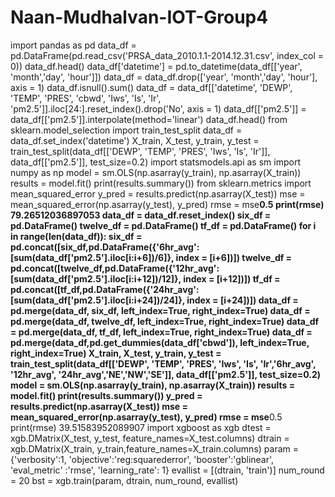 # Naan-Mudhalvan-IOT-Group4
import pandas as pd
data_df = pd.DataFrame(pd.read_csv('PRSA_data_2010.1.1-2014.12.31.csv', index_col = 0))
data_df.head()
data_df['datetime'] = pd.to_datetime(data_df[['year', 'month','day', 'hour']])
data_df = data_df.drop(['year', 'month','day', 'hour'], axis = 1)
data_df.isnull().sum()
data_df = data_df[['datetime', 'DEWP', 'TEMP', 'PRES', 'cbwd', 'Iws', 'Is', 'Ir', 'pm2.5']].iloc[24:].reset_index().drop('No', axis = 1)
data_df[['pm2.5']] = data_df[['pm2.5']].interpolate(method='linear')
data_df.head()
from sklearn.model_selection import train_test_split
data_df = data_df.set_index('datetime')
X_train, X_test, y_train, y_test = train_test_split(data_df[['DEWP', 'TEMP', 'PRES', 'Iws', 'Is', 'Ir']], data_df[['pm2.5']], test_size=0.2)
import statsmodels.api as sm
import numpy as np
model = sm.OLS(np.asarray(y_train), np.asarray(X_train))
results = model.fit()
print(results.summary())
from sklearn.metrics import mean_squared_error
y_pred = results.predict(np.asarray(X_test))
mse = mean_squared_error(np.asarray(y_test), y_pred)
rmse = mse**0.5
print(rmse)
79.26512036897053
data_df = data_df.reset_index()
six_df = pd.DataFrame()
twelve_df = pd.DataFrame()
tf_df = pd.DataFrame()
for i in range(len(data_df)):
six_df = pd.concat([six_df,pd.DataFrame({'6hr_avg':[sum(data_df['pm2.5'].iloc[i:i+6])/6]}, index = [i+6])])
twelve_df = pd.concat([twelve_df,pd.DataFrame({'12hr_avg':[sum(data_df['pm2.5'].iloc[i:i+12])/12]}, index = [i+12])])
 tf_df = pd.concat([tf_df,pd.DataFrame({'24hr_avg':[sum(data_df['pm2.5'].iloc[i:i+24])/24]}, index = [i+24])])
data_df = pd.merge(data_df, six_df, left_index=True, right_index=True)
data_df = pd.merge(data_df, twelve_df, left_index=True, right_index=True)
data_df = pd.merge(data_df, tf_df, left_index=True, right_index=True)
data_df = pd.merge(data_df,pd.get_dummies(data_df['cbwd']), left_index=True, right_index=True)
X_train, X_test, y_train, y_test = train_test_split(data_df[['DEWP', 'TEMP', 'PRES', 'Iws', 'Is', 'Ir','6hr_avg', '12hr_avg', '24hr_avg','NE','NW','SE']], data_df[['pm2.5']], test_size=0.2)
model = sm.OLS(np.asarray(y_train), np.asarray(X_train))
results = model.fit()
print(results.summary())
y_pred = results.predict(np.asarray(X_test))
mse = mean_squared_error(np.asarray(y_test), y_pred)
rmse = mse**0.5
print(rmse)
39.51583952089907
import xgboost as xgb
dtest = xgb.DMatrix(X_test, y_test, feature_names=X_test.columns)
dtrain = xgb.DMatrix(X_train, y_train,feature_names=X_train.columns)
param = {'verbosity':1,
        'objective':'reg:squarederror',
        'booster':'gblinear',
        'eval_metric' :'rmse',
        'learning_rate': 1}
evallist = [(dtrain, 'train')]
num_round = 20
bst = xgb.train(param, dtrain, num_round, evallist)
